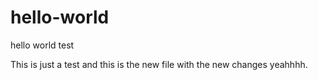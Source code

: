 hello-world
===========

hello world test

This is just a test and this is the new file with the new changes yeahhhh.
